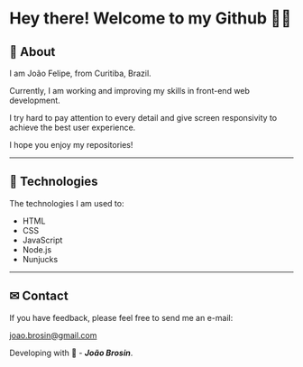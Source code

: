 <h1>Hey there! Welcome to my Github 👨‍💻</h1>



## 📝 About
I am João Felipe, from Curitiba, Brazil. 

Currently, I am working and improving my skills in front-end web development. 

I try hard to pay attention to every detail and give screen responsivity to achieve the best user experience. 

I hope you enjoy my repositories!


---

## 🚀 Technologies
The technologies I am used to: 

- HTML
- CSS
- JavaScript
- Node.js
- Nunjucks


---

## ✉ Contact
If you have feedback, please feel free to send me an e-mail:

joao.brosin@gmail.com

Developing with 💙 - ***João Brosin***.
